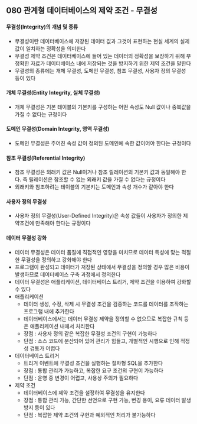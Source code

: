 ## 080 관계형 데이터베이스의 제약 조건 - 무결성

#### 무결성(Integrity)의 개념 및 종류

- 무결성이란 데이터베이스에 저장된 데이터 값과 그것이 표현하는 현실 세계의 실제 값이 일치하는 정확성을 의미한다
- 무결성 제약 조건은 데이터베이스에 들어 있는 데이터의 정확성을 보장하기 위해 부정확한 자료가 데이터베이스 내에 저장되는 것을 방지하기 위한 제약 조건을 말한다
- 무결성의 종류에는 개체 무결성, 도메인 무결성, 참조 무결성, 사용자 정의 무결성 등이 있다



#### 개체 무결성(Entity Integrity, 실체 무결성)

- 개체 무결성은 기본 테이블의 기본키를 구성하는 어떤 속성도 Null 값이나 중복값을 가질 수 없다는 규정이다



#### 도메인 무결성(Domain Integrity, 영역 무결성)

- 도메인 무결성은 주어진 속성 값이 정의된 도메인에 속한 값이어야 한다는 규정이다



#### 참조 무결성(Referential Integrity)

- 참조 무결성은 외래키 값은 Null이거나 참조 릴레이션의 기본키 값과 동일해야 한다. 즉 릴레이션은 참조할 수 없는 외래키 값을 가질 수 없다는 규정이다
- 외래키와 참조하려는 테이블의 기본키는 도메인과 속성 개수가 같아야 한다



#### 사용자 정의 무결성

- 사용자 정의 무결성(User-Defined Integrity)은 속성 값들이 사용자가 정의한 제약조건에 만족해야 한다는 규정이다



#### 데이터 무결성 강화

- 데이터 무결성은 데이터 품질에 직접적인 영향을 미치므로 데이터 특성에 맞는 적절한 무결성을 정의하고 강화해야 한다
- 프로그램이 완성되고 데이터가 저장된 상태에서 무결성을 정의할 경우 많은 비용이 발생하므로 데이터베이스 구축 과정에서 정의한다
- 데이터 무결성은 애플리케이션, 데이터베이스 트리거, 제약 조건을 이용하여 강화할 수 있다
- 애플리케이션
  - 데이터 생성, 수정, 삭제 시 무결성 조건을 검증하는 코드를 데이터를 조작하는 프로그램 내에 추가한다
  - 데이터베이스에서는 데이터 무결성 제약을 정의할 수 없으므로 복잡한 규칙 등은 애플리케이션 내에서 처리한다
  - 장점 : 사용자 정의 같은 복잡한 무결성 조건의 구현이 가능하다
  - 단점 : 소스 코드에 분산되어 있어 관리가 힘들고, 개별적인 시행으로 인해 적정성 검토가 어렵다
- 데이터베이스 트리거
  - 트리거 이벤트에 무결성 조건을 실행하는 절차형 SQL을 추가한다
  - 장점 : 통합 관리가 가능하고, 복잡한 요구 조건의 구현이 가능하다
  - 단점 : 운영 중 변경이 어렵고, 사용상 주의가 필요하다
- 제약 조건
  - 데이터베이스에 제약 조건을 설정하여 무결성을 유지한다
  - 장점 : 통합 관리 가능, 간단한 선언으로 구현 가능, 변경 용이, 요류 데이터 발생 방지 등이 있다
  - 단점 : 복잡한 제약 조건의 구현과 예외적인 처리가 불가능하다

